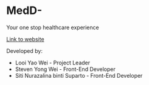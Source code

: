 # MedD-
Your one stop healthcare experience

<a href='http://gmm-student.fc.utm.my/~lyw/MedD/index.html'> Link to website </a>

Developed by: 
  - Looi Yao Wei - Project Leader 
  - Steven Yong Wei - Front-End Developer 
  - Siti Nurazalina binti Suparto - Front-End Developer
